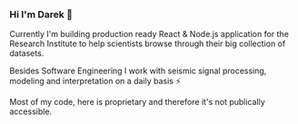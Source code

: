 ### Hi I'm Darek 👋 

Currently I'm building production ready React & Node.js application for the Research Institute to help scientists browse through their big collection of datasets.

Besides Software Engineering I work with seismic signal processing, modeling and interpretation on a daily basis ⚡

Most of my code, here is proprietary and therefore it's not publically accessible.
<!--
**WojcikDariusz/WojcikDariusz** is a ✨ _special_ ✨ repository because its `README.md` (this file) appears on your GitHub profile.

Here are some ideas to get you started:

- 🔭 I’m currently working on ...
- 🌱 I’m currently learning ...
- 👯 I’m looking to collaborate on ...
- 🤔 I’m looking for help with ...
- 💬 Ask me about ...
- 📫 How to reach me: ...
- 😄 Pronouns: ...
- ⚡ Fun fact: ...
-->
